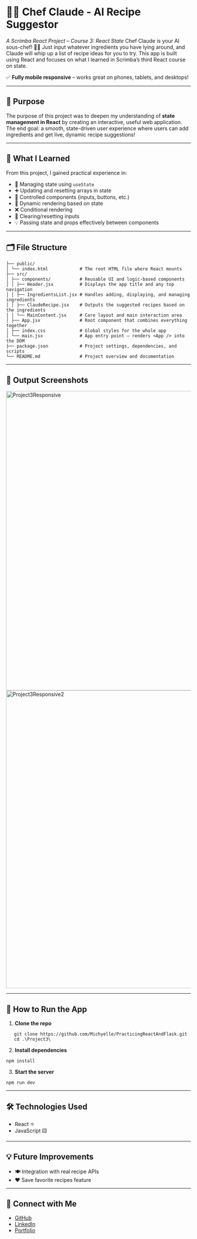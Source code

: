 # 👨‍🍳 Chef Claude - AI Recipe Suggestor
_A Scrimba React Project – Course 3: React State_
Chef Claude is your AI sous-chef! 🧠🍳 Just input whatever ingredients you have lying around, and Claude will whip up a list of recipe ideas for you to try. This app is built using React and focuses on what I learned in Scrimba’s third React course on state.

✅ **Fully mobile responsive** – works great on phones, tablets, and desktops!

---

## 🎯 Purpose  
The purpose of this project was to deepen my understanding of **state management in React** by creating an interactive, useful web application. The end goal: a smooth, state-driven user experience where users can add ingredients and get live, dynamic recipe suggestions!

---

## 🧠 What I Learned
From this project, I gained practical experience in:

- 🧺 Managing state using `useState`
- ➕ Updating and resetting arrays in state
- 🎯 Controlled components (inputs, buttons, etc.)
- 🔄 Dynamic rendering based on state
- ❌ Conditional rendering
- 🧼 Clearing/resetting inputs
- 💡 Passing state and props effectively between components

---

## 🗂️ File Structure
```
├── public/
│ └── index.html            # The root HTML file where React mounts
├── src/
│ ├── components/           # Reusable UI and logic-based components
│ │ ├── Header.jsx          # Displays the app title and any top navigation
│ │ ├── IngredientsList.jsx # Handles adding, displaying, and managing ingredients
│ │ ├── ClaudeRecipe.jsx    # Outputs the suggested recipes based on the ingredients
│ │ └── MainContent.jsx     # Core layout and main interaction area
│ ├── App.jsx               # Root component that combines everything together
│ ├── index.css             # Global styles for the whole app
│ └── main.jsx              # App entry point – renders <App /> into the DOM
├── package.json            # Project settings, dependencies, and scripts
└── README.md               # Project overview and documentation
```

---

## 📸 Output Screenshots  
<img width="1809" height="814" alt="Project3Responsive" src="https://github.com/user-attachments/assets/df05738b-f51a-47e2-af95-eccebad0afb1" />
<img width="1259" height="810" alt="Project3Responsive2" src="https://github.com/user-attachments/assets/c6855e88-a2da-40ff-b9a1-28a0b453a288" />

---

## 🚀 How to Run the App  
1. **Clone the repo**
```
   git clone https://github.com/Michyelle/PracticingReactAndFlask.git
   cd .\Project3\
```

2. **Install dependencies**
```
npm install
```

3. **Start the server**
```
npm run dev
```

---

## 🛠️ Technologies Used
- React ⚛️
- JavaScript 🟨

---

## 💡 Future Improvements
- 🍽️ Integration with real recipe APIs
- ❤️ Save favorite recipes feature

---

## 🔗 Connect with Me
- [GitHub](https://github.com/Michyelle)
- [LinkedIn](https://www.linkedin.com/in/michellenguyen12/)
- [Portfolio](https://michellenguyen.vercel.app/)
